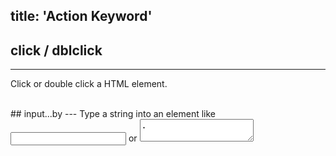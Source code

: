 title: 'Action Keyword'
---

## click / dblclick
---
Click or double click a HTML element.

<br>
## input...by
---
Type a string into an element like <input type="text" /> or <textarea>.

<pre class='sublemon'>
// eg: id="link" class="case" 
input 'div#link.case' by "hello world.";
</pre>

<br>
## move 
---
Trigger move enter/leave events on a HTML element.

<br>
## hold
---
Hold an element by mouse.

<br>
## drop
---
Release an element by mouse.

<br>
## scroll
---
Move an element to the center of the screen.

<br>
## jumpto / back / forward / refresh
---
`jumpto` jump to a URL;`forward` move forward to the next page; `back` move back to the previous page；`refresh` refresh the current page.
<pre class='sublemon'>
    process main () {

	// Deepin Technology Community
	jumpto "https://www.deepin.org/en/";
	wait 2333;
	// click span|
	click "#hs-site-navigation > div:nth-child(1) > span:nth-child(1)";
	// click Projects
	click "#menu-main > li:nth-child(2) > a:nth-child(1) > span:nth-child(1)";
	// Navigate to New Page
	wait 2000;
	back;
	wait 2000;
	forward;
	wait 2000;
	refresh;
}
</pre>

<br>
## wait
---

Wait a few time like a person.

<pre class='sublemon'>
//Editor will wait 3000ms to start the next action.
wait 3000;
</pre>

<br>
## assert
---

Assert that the expression is true[ within overtime].

<pre class='sublemon'>//Asserts the existence of a input box with the id of "test".
assert <#"textarea#test"/>;

//Asserts that a input box with the id of "test" will appear in 2 seconds.
assert <#"textarea#test"/> in 2000;
</pre>

<br>
## upload
---
<pre class='sublemon'>
#AUTOWAIT 1000
process main () {

	// Angular file upload - flow.js
	jumpto "http://flowjs.github.io/ng-flow/";
	wait 3333;
	// click Basic upload
	click "div.ng-scope > .drop > span.btn-default";
	upload ["path of file1","path of file2"];
	wait 4000;
	// click Single image upload
	click "body > div:nth-child(1) > section:nth-child(2) > div:nth-child(10) > div:nth-child(4) > span:nth-child(1)";
    upload ["path of file3","path of file4"];
	// 
    wait 4000;
}